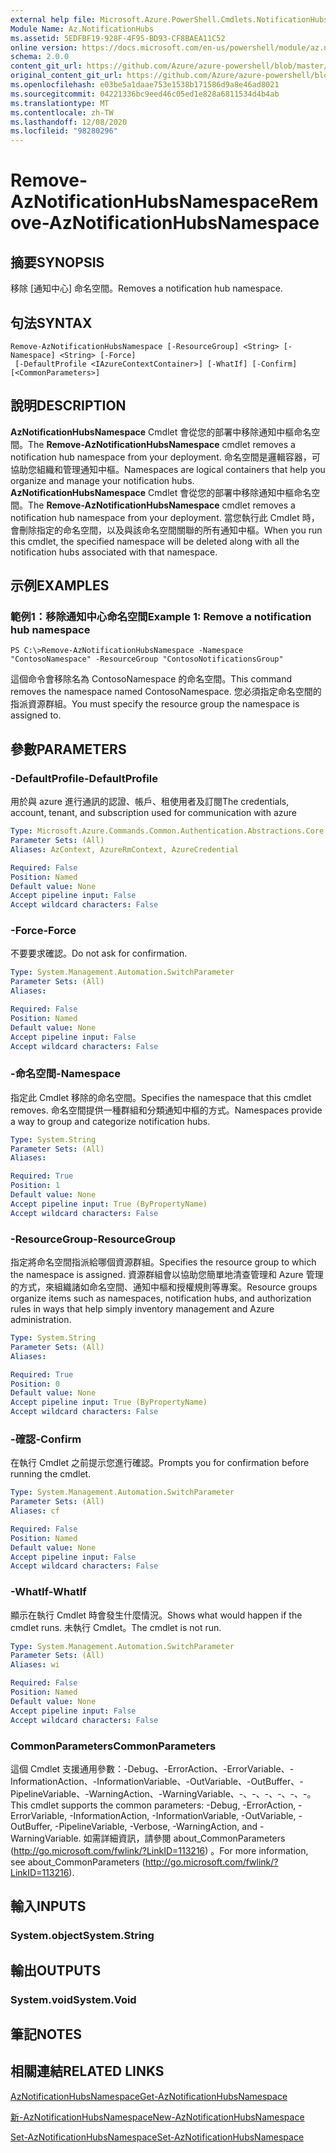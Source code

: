 ```yaml
---
external help file: Microsoft.Azure.PowerShell.Cmdlets.NotificationHubs.dll-Help.xml
Module Name: Az.NotificationHubs
ms.assetid: 5EDFBF19-928F-4F95-BD93-CF8BAEA11C52
online version: https://docs.microsoft.com/en-us/powershell/module/az.notificationhubs/remove-aznotificationhubsnamespace
schema: 2.0.0
content_git_url: https://github.com/Azure/azure-powershell/blob/master/src/NotificationHubs/NotificationHubs/help/Remove-AzNotificationHubsNamespace.md
original_content_git_url: https://github.com/Azure/azure-powershell/blob/master/src/NotificationHubs/NotificationHubs/help/Remove-AzNotificationHubsNamespace.md
ms.openlocfilehash: e03be5a1daae753e1538b171586d9a8e46ad8021
ms.sourcegitcommit: 04221336bc9eed46c05ed1e828a6811534d4b4ab
ms.translationtype: MT
ms.contentlocale: zh-TW
ms.lasthandoff: 12/08/2020
ms.locfileid: "98280296"
---
```

# <span data-ttu-id="a47f3-101">Remove-AzNotificationHubsNamespace</span><span class="sxs-lookup"><span data-stu-id="a47f3-101">Remove-AzNotificationHubsNamespace</span></span>

## <span data-ttu-id="a47f3-102">摘要</span><span class="sxs-lookup"><span data-stu-id="a47f3-102">SYNOPSIS</span></span>
<span data-ttu-id="a47f3-103">移除 [通知中心] 命名空間。</span><span class="sxs-lookup"><span data-stu-id="a47f3-103">Removes a notification hub namespace.</span></span>

## <span data-ttu-id="a47f3-104">句法</span><span class="sxs-lookup"><span data-stu-id="a47f3-104">SYNTAX</span></span>

```
Remove-AzNotificationHubsNamespace [-ResourceGroup] <String> [-Namespace] <String> [-Force]
 [-DefaultProfile <IAzureContextContainer>] [-WhatIf] [-Confirm] [<CommonParameters>]
```

## <span data-ttu-id="a47f3-105">說明</span><span class="sxs-lookup"><span data-stu-id="a47f3-105">DESCRIPTION</span></span>
<span data-ttu-id="a47f3-106">**AzNotificationHubsNamespace** Cmdlet 會從您的部署中移除通知中樞命名空間。</span><span class="sxs-lookup"><span data-stu-id="a47f3-106">The **Remove-AzNotificationHubsNamespace** cmdlet removes a notification hub namespace from your deployment.</span></span>
<span data-ttu-id="a47f3-107">命名空間是邏輯容器，可協助您組織和管理通知中樞。</span><span class="sxs-lookup"><span data-stu-id="a47f3-107">Namespaces are logical containers that help you organize and manage your notification hubs.</span></span>
<span data-ttu-id="a47f3-108">**AzNotificationHubsNamespace** Cmdlet 會從您的部署中移除通知中樞命名空間。</span><span class="sxs-lookup"><span data-stu-id="a47f3-108">The **Remove-AzNotificationHubsNamespace** cmdlet removes a notification hub namespace from your deployment.</span></span>
<span data-ttu-id="a47f3-109">當您執行此 Cmdlet 時，會刪除指定的命名空間，以及與該命名空間關聯的所有通知中樞。</span><span class="sxs-lookup"><span data-stu-id="a47f3-109">When you run this cmdlet, the specified namespace will be deleted along with all the notification hubs associated with that namespace.</span></span>

## <span data-ttu-id="a47f3-110">示例</span><span class="sxs-lookup"><span data-stu-id="a47f3-110">EXAMPLES</span></span>

### <span data-ttu-id="a47f3-111">範例1：移除通知中心命名空間</span><span class="sxs-lookup"><span data-stu-id="a47f3-111">Example 1: Remove a notification hub namespace</span></span>
```
PS C:\>Remove-AzNotificationHubsNamespace -Namespace "ContosoNamespace" -ResourceGroup "ContosoNotificationsGroup"
```

<span data-ttu-id="a47f3-112">這個命令會移除名為 ContosoNamespace 的命名空間。</span><span class="sxs-lookup"><span data-stu-id="a47f3-112">This command removes the namespace named ContosoNamespace.</span></span>
<span data-ttu-id="a47f3-113">您必須指定命名空間的指派資源群組。</span><span class="sxs-lookup"><span data-stu-id="a47f3-113">You must specify the resource group the namespace is assigned to.</span></span>

## <span data-ttu-id="a47f3-114">參數</span><span class="sxs-lookup"><span data-stu-id="a47f3-114">PARAMETERS</span></span>

### <span data-ttu-id="a47f3-115">-DefaultProfile</span><span class="sxs-lookup"><span data-stu-id="a47f3-115">-DefaultProfile</span></span>
<span data-ttu-id="a47f3-116">用於與 azure 進行通訊的認證、帳戶、租使用者及訂閱</span><span class="sxs-lookup"><span data-stu-id="a47f3-116">The credentials, account, tenant, and subscription used for communication with azure</span></span>

```yaml
Type: Microsoft.Azure.Commands.Common.Authentication.Abstractions.Core.IAzureContextContainer
Parameter Sets: (All)
Aliases: AzContext, AzureRmContext, AzureCredential

Required: False
Position: Named
Default value: None
Accept pipeline input: False
Accept wildcard characters: False
```

### <span data-ttu-id="a47f3-117">-Force</span><span class="sxs-lookup"><span data-stu-id="a47f3-117">-Force</span></span>
<span data-ttu-id="a47f3-118">不要要求確認。</span><span class="sxs-lookup"><span data-stu-id="a47f3-118">Do not ask for confirmation.</span></span>

```yaml
Type: System.Management.Automation.SwitchParameter
Parameter Sets: (All)
Aliases:

Required: False
Position: Named
Default value: None
Accept pipeline input: False
Accept wildcard characters: False
```

### <span data-ttu-id="a47f3-119">-命名空間</span><span class="sxs-lookup"><span data-stu-id="a47f3-119">-Namespace</span></span>
<span data-ttu-id="a47f3-120">指定此 Cmdlet 移除的命名空間。</span><span class="sxs-lookup"><span data-stu-id="a47f3-120">Specifies the namespace that this cmdlet removes.</span></span>
<span data-ttu-id="a47f3-121">命名空間提供一種群組和分類通知中樞的方式。</span><span class="sxs-lookup"><span data-stu-id="a47f3-121">Namespaces provide a way to group and categorize notification hubs.</span></span>

```yaml
Type: System.String
Parameter Sets: (All)
Aliases:

Required: True
Position: 1
Default value: None
Accept pipeline input: True (ByPropertyName)
Accept wildcard characters: False
```

### <span data-ttu-id="a47f3-122">-ResourceGroup</span><span class="sxs-lookup"><span data-stu-id="a47f3-122">-ResourceGroup</span></span>
<span data-ttu-id="a47f3-123">指定將命名空間指派給哪個資源群組。</span><span class="sxs-lookup"><span data-stu-id="a47f3-123">Specifies the resource group to which the namespace is assigned.</span></span>
<span data-ttu-id="a47f3-124">資源群組會以協助您簡單地清查管理和 Azure 管理的方式，來組織諸如命名空間、通知中樞和授權規則等專案。</span><span class="sxs-lookup"><span data-stu-id="a47f3-124">Resource groups organize items such as namespaces, notification hubs, and authorization rules in ways that help simply inventory management and Azure administration.</span></span>

```yaml
Type: System.String
Parameter Sets: (All)
Aliases:

Required: True
Position: 0
Default value: None
Accept pipeline input: True (ByPropertyName)
Accept wildcard characters: False
```

### <span data-ttu-id="a47f3-125">-確認</span><span class="sxs-lookup"><span data-stu-id="a47f3-125">-Confirm</span></span>
<span data-ttu-id="a47f3-126">在執行 Cmdlet 之前提示您進行確認。</span><span class="sxs-lookup"><span data-stu-id="a47f3-126">Prompts you for confirmation before running the cmdlet.</span></span>

```yaml
Type: System.Management.Automation.SwitchParameter
Parameter Sets: (All)
Aliases: cf

Required: False
Position: Named
Default value: None
Accept pipeline input: False
Accept wildcard characters: False
```

### <span data-ttu-id="a47f3-127">-WhatIf</span><span class="sxs-lookup"><span data-stu-id="a47f3-127">-WhatIf</span></span>
<span data-ttu-id="a47f3-128">顯示在執行 Cmdlet 時會發生什麼情況。</span><span class="sxs-lookup"><span data-stu-id="a47f3-128">Shows what would happen if the cmdlet runs.</span></span> <span data-ttu-id="a47f3-129">未執行 Cmdlet。</span><span class="sxs-lookup"><span data-stu-id="a47f3-129">The cmdlet is not run.</span></span>

```yaml
Type: System.Management.Automation.SwitchParameter
Parameter Sets: (All)
Aliases: wi

Required: False
Position: Named
Default value: None
Accept pipeline input: False
Accept wildcard characters: False
```

### <span data-ttu-id="a47f3-130">CommonParameters</span><span class="sxs-lookup"><span data-stu-id="a47f3-130">CommonParameters</span></span>
<span data-ttu-id="a47f3-131">這個 Cmdlet 支援通用參數：-Debug、-ErrorAction、-ErrorVariable、-InformationAction、-InformationVariable、-OutVariable、-OutBuffer、-PipelineVariable、-WarningAction、-WarningVariable、-、-、-、-、-、-。</span><span class="sxs-lookup"><span data-stu-id="a47f3-131">This cmdlet supports the common parameters: -Debug, -ErrorAction, -ErrorVariable, -InformationAction, -InformationVariable, -OutVariable, -OutBuffer, -PipelineVariable, -Verbose, -WarningAction, and -WarningVariable.</span></span> <span data-ttu-id="a47f3-132">如需詳細資訊，請參閱 about_CommonParameters (http://go.microsoft.com/fwlink/?LinkID=113216) 。</span><span class="sxs-lookup"><span data-stu-id="a47f3-132">For more information, see about_CommonParameters (http://go.microsoft.com/fwlink/?LinkID=113216).</span></span>

## <span data-ttu-id="a47f3-133">輸入</span><span class="sxs-lookup"><span data-stu-id="a47f3-133">INPUTS</span></span>

### <span data-ttu-id="a47f3-134">System.object</span><span class="sxs-lookup"><span data-stu-id="a47f3-134">System.String</span></span>

## <span data-ttu-id="a47f3-135">輸出</span><span class="sxs-lookup"><span data-stu-id="a47f3-135">OUTPUTS</span></span>

### <span data-ttu-id="a47f3-136">System.void</span><span class="sxs-lookup"><span data-stu-id="a47f3-136">System.Void</span></span>

## <span data-ttu-id="a47f3-137">筆記</span><span class="sxs-lookup"><span data-stu-id="a47f3-137">NOTES</span></span>

## <span data-ttu-id="a47f3-138">相關連結</span><span class="sxs-lookup"><span data-stu-id="a47f3-138">RELATED LINKS</span></span>

[<span data-ttu-id="a47f3-139">AzNotificationHubsNamespace</span><span class="sxs-lookup"><span data-stu-id="a47f3-139">Get-AzNotificationHubsNamespace</span></span>](./Get-AzNotificationHubsNamespace.md)

[<span data-ttu-id="a47f3-140">新-AzNotificationHubsNamespace</span><span class="sxs-lookup"><span data-stu-id="a47f3-140">New-AzNotificationHubsNamespace</span></span>](./New-AzNotificationHubsNamespace.md)

[<span data-ttu-id="a47f3-141">Set-AzNotificationHubsNamespace</span><span class="sxs-lookup"><span data-stu-id="a47f3-141">Set-AzNotificationHubsNamespace</span></span>](./Set-AzNotificationHubsNamespace.md)



